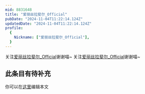 ```yaml
---
mid: 8831648
title: "爱丽丝拉斐尔_Official"
pubDate: "2024-11-04T11:22:14.124Z"
updatedDate: "2024-11-04T11:22:14.124Z"
profile:
  {
    Nickname: ["爱丽丝拉斐尔_Official"],
  }
---
```


关注[爱丽丝拉斐尔_Official](https://space.bilibili.com/8831648)谢谢喵~ 关注[爱丽丝拉斐尔_Official](https://space.bilibili.com/8831648)谢谢喵~

## 此条目有待补充
你可以在[这里](https://github.com/Yuhanawa/VTuber.ICU-Content/edit/master/v/爱丽丝拉斐尔_Official/index.md)编辑本文
